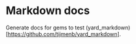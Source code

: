 # Markdown docs

Generate docs for gems to test (yard_markdown)[https://github.com/tijmenb/yard_markdown].
